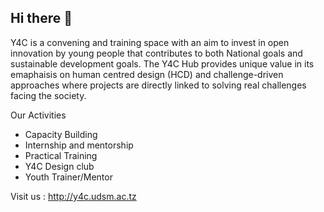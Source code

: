 ## Hi there 👋
 
 Y4C is a convening and training space with an aim to invest in open innovation by young people that contributes to both National goals and sustainable development goals.
 The Y4C Hub provides unique value in its emaphaisis on human centred design (HCD) and challenge-driven approaches where projects are directly linked to solving real challenges facing the society.
 
 Our Activities
 - Capacity Building
 - Internship and mentorship
 - Practical Training
 - Y4C Design club
 - Youth Trainer/Mentor
 
Visit us : http://y4c.udsm.ac.tz
